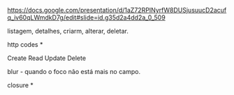 https://docs.google.com/presentation/d/1aZ72RPINyrfW8DUSjusuucD2acufq_iv60qLWmdkD7g/edit#slide=id.g35d2a4dd2a_0_509

listagem, detalhes, criarm, alterar, deletar.


http codes *

Create
Read
Update
Delete

blur - quando o foco não está mais no campo.

closure *
